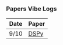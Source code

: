 ### Papers Vibe Logs

| Date | Paper |
|------|-------|
| 9/10 | [DSPy](https://chatgpt.com/share/68c31f71-3930-8008-a90f-b7416825c31a) |